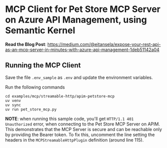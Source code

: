 # MCP Client for Pet Store MCP Server on Azure API Management, using Semantic Kernel

**Read the Blog Post**: https://medium.com/@eitansela/expose-your-rest-api-as-an-mcp-server-in-minutes-with-azure-api-management-1deb51142a04

## Running the MCP Client

Save the file `.env_sample` as `.env` and update the environment variables. 

Run the following commands
```
cd examples/mcp/streamable-http/apim-petstore-mcp 
uv venv
uv sync
uv run pet_store_mcp.py
```

**NOTE**: when running this sample code, you'll get `HTTP/1.1 401 Unauthorized` error, when connecting to the Pet Store MCP Server on APIM. 
This demonstrates that the MCP Server is secure and can be reachable only by providing the Bearer token.
To fix this, uncomment the line setting the headers in the `MCPStreamableHttpPlugin` definition (around line 115). 